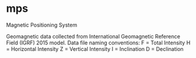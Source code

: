 # mps
Magnetic Positioning System

Geomagnetic data collected from International Geomagnetic Reference Field (IGRF) 2015 model.
Data file naming conventions:
  F = Total Intensity
  H = Horizontal Intensity
  Z = Vertical Intensity
  I = Inclination
  D = Declination 
